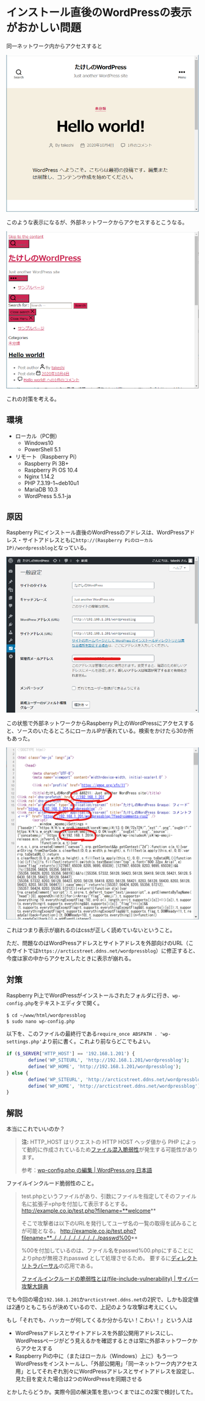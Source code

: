 # インストール直後のWordPressの表示がおかしい問題

同一ネットワーク内からアクセスすると

![image-20201005220342832](image/accessproblem/image-20201005220342832.png)

このような表示になるが、外部ネットワークからアクセスするとこうなる。

![image-20201005220549816](image/accessproblem/image-20201005220549816.png)

これの対策を考える。

## 環境

- ローカル（PC側）
  - Windows10
  - PowerShell 5.1
- リモート（Raspberry Pi）
  - Raspberry Pi 3B+
  - Raspberry Pi OS 10.4
  - Nginx 1.14.2
  - PHP 7.3.19-1~deb10u1
  - MariaDB 10.3
  - WordPress 5.5.1-ja

## 原因

Raspberry Piにインストール直後のWordPressのアドレスは、WordPressアドレス・サイトアドレスともに`http://(Raspberry PiのローカルIP)/wordpressblog`となっている。

![image-20201005221113252](image/accessproblem/image-20201005221113252.png)

この状態で外部ネットワークからRaspberry Pi上のWordPressにアクセスすると、ソースのいたるところにローカルIPが表れている。検索をかけたら30か所もあった。

![image-20201005231531240](image/accessproblem/image-20201005231531240.png)

これはつまり表示が崩れるのはcssが正しく読めていないということ。

ただ、問題なのはWordPressアドレスとサイトアドレスを外部向けのURL（このサイトでは`https://arcticstreet.ddns.net/wordpressblog`）に修正すると、今度は家の中からアクセスしたときに表示が崩れる。

## 対策

Raspberry Pi上でWordPressがインストールされたフォルダに行き、`wp-config.php`をテキストエディタで開く。

~~~shell
$ cd ~/www/html/wordpressblog
$ sudo nano wp-config.php
~~~

以下を、このファイルの最終行である`require_once ABSPATH . 'wp-settings.php'`より前に書く。これより前ならどこでもよい。

~~~php
if ($_SERVER['HTTP_HOST'] == '192.168.1.201') {
        define('WP_SITEURL', 'http://192.168.1.201/wordpressblog');
        define('WP_HOME', 'http://192.168.1.201/wordpressblog');
} else {
        define('WP_SITEURL', 'http://arcticstreet.ddns.net/wordpressblog');
        define('WP_HOME', 'http://arcticstreet.ddns.net/wordpressblog');
}
~~~

## 解説

本当にこれでいいのか？

> **注:** HTTP_HOST はリクエストの HTTP HOST ヘッダ値から PHP によって動的に作成されているため[ファイル混入脆弱性](https://en.wikipedia.org/wiki/File_inclusion_vulnerability)が発生する可能性があります。
>
> 参考：[wp\-config\.php の編集 \| WordPress\.org 日本語](https://ja.wordpress.org/support/article/editing-wp-config-php/#wp_siteurl)

ファイルインクルード脆弱性のこと。

> test.phpというファイルがあり、引数にファイルを指定してそのファイル名に拡張子=phpを付加して表示するとする。
> http://example.co.jp/test.php?filename=**welcome**
>
> そこで攻撃者は以下のURLを発行してユーザ名の一覧の取得を試みることが可能となる。
> http://example.co.jp/test.php?filename=**../../../../../../../../../../passwd%00**
>
> %00を付加しているのは、ファイル名をpasswd%00.phpにすることによりphpが無視されpasswd として処理させるため。
> 要するに[ディレクトリトラバーサル](http://security/cyber-attack/directory-traversal.html)の応用である。
>
> [ファイルインクルードの脆弱性とは\(file\-include\-vulnerability\) \| サイバー攻撃大辞典](https://securitychecklist.net/security/cyber-attack/file-include-vulnerability.html)

でも今回の場合`192.168.1.201`か`arcticstreet.ddns.net`の2択で、しかも設定値は2通りともこちらが決めているので、上記のような攻撃は考えにくい。

もし「それでも、ハッカーが何してくるか分からない！こわい！」という人は

* WordPressアドレスとサイトアドレスを外部公開用アドレスにし、WordPressページがどう見えるかを確認するときは常に外部ネットワークからアクセスする
* Raspberry Piの中に（またはローカル（Windows）上に）もう一つWordPressをインストールし、「外部公開用」「同一ネットワーク内アクセス用」としてそれぞれ別々にWordPressアドレスとサイトアドレスを設定し、見た目を変えた場合は2つのWordPressを同期させる

とかしたらどうか。実際今回の解決策を思いつくまではこの2案で検討してた。